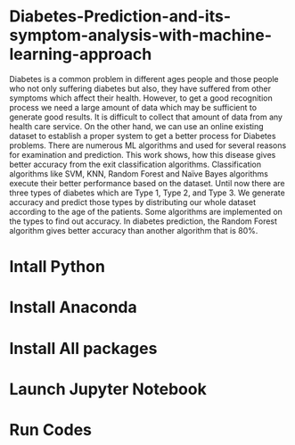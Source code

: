 # Diabetes-Prediction-and-its-symptom-analysis-with-machine-learning-approach

Diabetes is a common problem in different ages people and those people who not only suffering diabetes but also, they have suffered from other symptoms which affect their health. However, to get a good recognition process we need a large amount of data which may be sufficient to generate good results. It is difficult to collect that amount of data from any health care service. On the other hand, we can use an online existing dataset to establish a proper system to get a better process for Diabetes problems. There are numerous ML algorithms and used for several reasons for examination and prediction. This work shows, how this disease gives better accuracy from the exit classification algorithms. Classification algorithms like SVM, KNN, Random Forest and Naïve Bayes algorithms execute their better performance based on the dataset. Until now there are three types of diabetes which are Type 1, Type 2, and Type 3. We generate accuracy and predict those types by distributing our whole dataset according to the age of the patients. Some algorithms are implemented on the types to find out accuracy. In diabetes prediction, the Random Forest algorithm gives better accuracy than another algorithm that is 80%.

# Intall Python
# Install Anaconda
# Install All packages
# Launch Jupyter Notebook
# Run Codes

